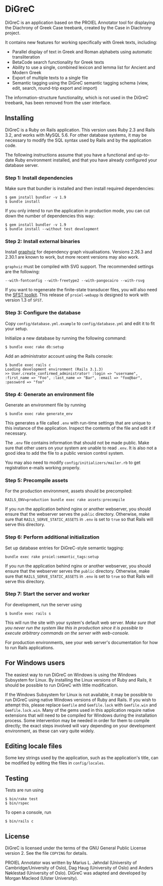 # DiGreC

DiGreC is an application based on the PROIEL Annotator tool for displaying the Diachrony of Greek Case treebank, created by the Case in Diachrony project.

It contains new features for working specifically with Greek texts, including:

  - Parallel display of text in Greek and Roman alphabets using automatic transliteration
  - BetaCode search functionality for Greek texts
  - Ability to use a single, combined lexicon and lemma list for Ancient and Modern Greek
  - Export of multiple texts to a single file
  - Semantic tagging using the DiGreC semantic tagging schema (view, edit, search, round-trip export and import)
  
The information-structure functionality, which is not used in the DiGreC treebank, has been removed from the user interface.

## Installing

DiGreC is a Ruby on Rails application. This version uses Ruby 2.3 and Rails 3.2, and works with MySQL 5.6.  For other database systems, it may be necessary to modify the SQL syntax used by Rails and by the application code.

The following instructions assume that you have a functional and up-to-date Ruby environment installed, and that you have already configured your database server.

### Step 1: Install dependencies

Make sure that bundler is installed and then install required dependencies:

```shell
$ gem install bundler -v 1.9
$ bundle install
```

If you only intend to run the application in production mode, you can cut down the number of dependencies this way:

```shell
$ gem install bundler -v 1.9
$ bundle install --without test development
```

### Step 2: Install external binaries

Install [graphviz](http://www.graphviz.org/) for dependency graph visualisations. Versions 2.26.3 and 2.30.1 are known to work, but more recent versions may also work.

`graphviz` must be compiled with SVG support. The recommended settings are the following:

    --with-fontconfig --with-freetype2 --with-pangocairo --with-rsvg

If you want to regenerate the finite-state transducer files, you will also need the [SFST toolkit](http://www.ims.uni-stuttgart.de/projekte/gramotron/SOFTWARE/SFST.html). This release of `proiel-webapp` is designed to work with version 1.3 of `SFST`.

### Step 3: Configure the database

Copy `config/database.yml.example` to `config/database.yml` and edit it to fit your setup.

Initialize a new database by running the following command:

```shell
$ bundle exec rake db:setup
```

Add an administrator account using the Rails console:

```shell
$ bundle exec rails c
Loading development environment (Rails 3.1.3)
>> User.create_confirmed_administrator! :login => "username", :first_name => "Foo", :last_name => "Bar", :email => "foo@bar", :password => "foo"
```

### Step 4: Generate an environment file

Generate an environment file by running

```shell
$ bundle exec rake generate_env
```

This generates a file called `.env` with run-time settings that are unique to this instance of the application. Inspect the contents of the file and edit it if necessary.

The `.env` file contains information that should not be made public. Make sure that other users on your system are unable to read `.env`. It is also not a good idea to add the file to a public version control system.

You may also need to modify `config/initializers/mailer.rb` to get registration e-mails working properly.

### Step 5: Precompile assets

For the production environment, assets should be precompiled:

```shell
RAILS_ENV=production bundle exec rake assets:precompile
```

If you run the application behind nginx or another webserver, you should ensure that the webserver serves the `public` directory. Otherwise, make sure that `RAILS_SERVE_STATIC_ASSETS` in `.env` is set to `true` so that Rails will serve this directory.

### Step 6: Perform additional initialization

Set up database entries for DiGreC-style semantic tagging:

```shell
bundle exec rake proiel:semantic_tags:setup
```

If you run the application behind nginx or another webserver, you should ensure that the webserver serves the `public` directory. Otherwise, make sure that `RAILS_SERVE_STATIC_ASSETS` in `.env` is set to `true` so that Rails will serve this directory.

### Step 7: Start the server and worker

For development, run the server using

```shell
$ bundle exec rails s
```

This will run the site with your system's default web server.  *Make sure that you never run the system like this in production since it is possible to execute arbitrary commands on the server with web-console.*

For production environments, see your web server's documentation for how to run Rails applications.

## For Windows users

The easiest way to run DiGreC on Windows is using the Windows Subsystem for Linux.  By installing the Linux versions of Ruby and Rails, it should be possible to run DiGreC with little modification.

If the Windows Subsystem for Linux is not available, it may be possible to run DiGreC using native Windows versions of Ruby and Rails.  If you wish to attempt this, please replace `Gemfile` and `Gemfile.lock` with `Gemfile.win` and `Gemfile.lock.win`.  Many of the gems used in this application require native extensions that will need to be compiled for Windows during the installation process.  Some intervention may be needed in order for them to compile directly; the exact steps involved will vary depending on your development environment, as these can vary quite widely.

## Editing locale files

Some key strings used by the application, such as the application's title, can
be modified by editing the files in `config/locales`.

## Testing

Tests are run using

```shell
$ bin/rake test
$ bin/rspec
```

To open a console, run

```shell
$ bin/rails c
```

## License

DiGreC is licensed under the terms of the GNU General Public License version 2. See the file `COPYING` for details.

PROIEL Annotator was written by Marius L. Jøhndal (University of Cambridge/University of Oslo), Dag Haug (University of Oslo) and Anders Nøklestad (University of Oslo).
DiGreC was adapted and developed by Morgan Macleod (Ulster University).
